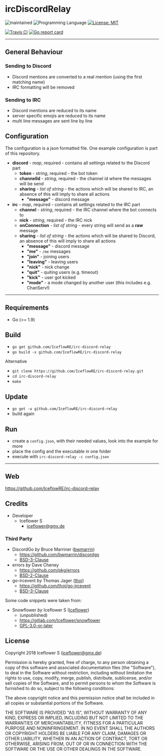 # ircDiscordRelay
![maintained](https://img.shields.io/badge/maintained-yes-brightgreen.svg)
![Programming Language](https://img.shields.io/badge/language-Go-orange.svg)
[![License: MIT](https://img.shields.io/badge/License-MIT-blue.svg)](https://github.com/iceflowRE/irc-discord-relay/blob/master/LICENSE.md)

[![Travis CI](https://img.shields.io/travis/com/IceflowRE/irc-discord-relay/master.svg?label=Travis%20CI)](https://travis-ci.com/IceflowRE/irc-discord-relay)
[![Go report card](https://goreportcard.com/badge/github.com/IceflowRE/irc-discord-relay)](https://goreportcard.com/report/github.com/IceflowRE/irc-discord-relay)

---

## General Behaviour

### Sending to Discord
- Discord mentions are converted to a real mention (using the first matching name)
- IRC formatting will be removed

### Sending to IRC
- Discord mentions are reduced to its name
- server specific emojis are reduced to its name
- multi line messages are sent line by line

## Configuration

The configuration is a json formatted file.
One example configuration is part of this repository.

- **discord** - *map*, required - contains all settings related to the Discord part
    - **token** - *string*, required - the bot token
    - **channelId** - *string*, required - the channel id where the messages will be send
    - **sharing** - *list of string* - the actions which will be shared to IRC, an absence of this will imply to share all actions
        - **"message"** - discord message
- **irc** - *map*, required - contains all settings related to the IRC part
    - **channel** - *string*, required - the IRC channel where the bot connects to
    - **nick** - *string*, required - the IRC nick
    - **onConnection** - *list of string* - every string will send as a **raw** message
    - **sharing** - *list of string* - the actions which will be shared to Discord, an absence of this will imply to share all actions
        - **"message"** - discord message
        - **"me"** - `/me` messages
        - **"join"** - joining users
        - **"leaving"** - leaving users
        - **"nick"** - nick change
        - **"quit"** - quiting users (e.g. timeout)
        - **"kick"** - user got kicked
        - **"mode"** - a mode changed by another user (this includes e.g. ChanServ!)

---

## Requirements

- Go (>= 1.9)

## Build

- `go get github.com/IceflowRE/irc-discord-relay`
- `go build -x github.com/IceflowRE/irc-discord-relay`

Alternative
- `git clone https://github.com/IceflowRE/irc-discord-relay.git`
- `cd irc-discord-relay`
- `make`

## Update

- `go get -u github.com/IceflowRE/irc-discord-relay`
- build again

## Run
- create a `config.json`, with their needed values, look into the example for more
- place the config and the executable in one folder
- execute with `irc-discord-relay -c config.json`

---

## Web
https://github.com/IceflowRE/irc-discord-relay

## Credits
- Developer
    - Iceflower S
        - iceflower@gmx.de

### Third Party
- DiscordGo *by* Bruce Marriner ([bwmarrin](https://github.com/bwmarrin))
    - https://github.com/bwmarrin/discordgo
    - [BSD-3-Clause](https://github.com/bwmarrin/discordgo/blob/master/LICENSE)
- errors *by* Dave Cheney
    - https://github.com/pkg/errors
    - [BSD-2-Clause](https://github.com/pkg/errors/blob/master/LICENSE)
- go-ircevent *by* Thomas Jager ([thoj](https://github.com/thoj))
    - https://github.com/thoj/go-ircevent
    - [BSD-3-Clause](https://github.com/thoj/go-ircevent/blob/master/LICENSE)

Some code snippets were taken from:
- Snowflower *by* Iceflower S ([Iceflower](https://gitlab.com/Iceflower))
    - (unpublished)
    - https://gitlab.com/Iceflower/snowflower
    - [GPL-3.0-or-later](https://gitlab.com/Iceflower/snowflower/blob/master/LICENSE.md)

## License
Copyright 2018 Iceflower S (iceflower@gmx.de)

Permission is hereby granted, free of charge, to any person obtaining a copy of this software and associated documentation files (the "Software"), to deal in the Software without restriction, including without limitation the rights to use, copy, modify, merge, publish, distribute, sublicense, and/or sell copies of the Software, and to permit persons to whom the Software is furnished to do so, subject to the following conditions:

The above copyright notice and this permission notice shall be included in all copies or substantial portions of the Software.

THE SOFTWARE IS PROVIDED "AS IS", WITHOUT WARRANTY OF ANY KIND, EXPRESS OR IMPLIED, INCLUDING BUT NOT LIMITED TO THE WARRANTIES OF MERCHANTABILITY, FITNESS FOR A PARTICULAR PURPOSE AND NONINFRINGEMENT. IN NO EVENT SHALL THE AUTHORS OR COPYRIGHT HOLDERS BE LIABLE FOR ANY CLAIM, DAMAGES OR OTHER LIABILITY, WHETHER IN AN ACTION OF CONTRACT, TORT OR OTHERWISE, ARISING FROM, OUT OF OR IN CONNECTION WITH THE SOFTWARE OR THE USE OR OTHER DEALINGS IN THE SOFTWARE.
